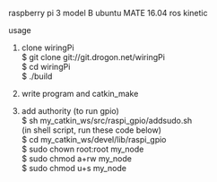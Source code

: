 raspberry pi 3 model B 
ubuntu MATE 16.04
ros kinetic

usage

1. clone wiringPi  
$ git clone git://git.drogon.net/wiringPi  
$ cd wiringPi  
$ ./build  

2. write program and catkin_make

3. add authority (to run gpio)  
$ sh my_catkin_ws/src/raspi_gpio/addsudo.sh <flie> <password>  
(in shell script, run these code below)  
$ cd my_catkin_ws/devel/lib/raspi_gpio  
$ sudo chown root:root my_node  
$ sudo chmod a+rw my_node  
$ sudo chmod u+s my_node  
